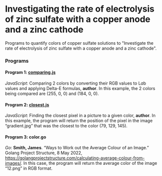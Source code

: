 
# Investigating the rate of electrolysis of zinc sulfate with a copper anode and a zinc cathode

Programs to quantify colors of copper sulfate solutions to "Investigate the rate of electrolysis of zinc sulfate with a copper anode and a zinc cathode".

### Programs

#### Program 1: [comparing.js](https://github.com/Sam-B-Y/Chemistry-IA-Programs/blob/main/comparing.js)
_JavaScript_: Comparing 2 colors by converting their RGB values to L*a*b values and applying Delta-E formulas, **author**. In this example, the 2 colors being compared are (255, 0, 0) and (184, 0, 0).

#### Program 2: [closest.js](https://github.com/Sam-B-Y/Chemistry-IA-Programs/blob/main/closest.js)
_JavaScript_: Finding the closest pixel in a picture to a given color, **author**. In this example, the program will return the position of the pixel in the image “gradient.jpg” that was the closest to the color (79, 129, 145).

#### Program 3: color.go
_Go_: **Smith, James**. “Ways to Work out the Average Colour of an Image.” Golang Project Structure, 8 May 2022, https://golangprojectstructure.com/calculating-average-colour-from-images/. 
In this case, the program will return the average color of the image “12.png” in RGB format.

